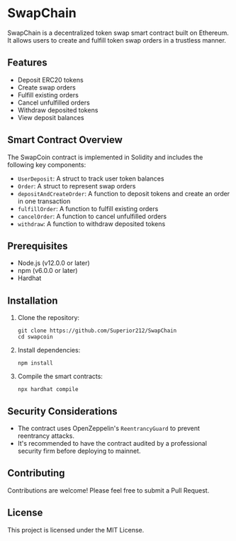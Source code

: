 # SwapChain

SwapChain is a decentralized token swap smart contract built on Ethereum. It allows users to create and fulfill token swap orders in a trustless manner.

## Features

- Deposit ERC20 tokens
- Create swap orders
- Fulfill existing orders
- Cancel unfulfilled orders
- Withdraw deposited tokens
- View deposit balances

## Smart Contract Overview

The SwapCoin contract is implemented in Solidity and includes the following key components:

- `UserDeposit`: A struct to track user token balances
- `Order`: A struct to represent swap orders
- `depositAndCreateOrder`: A function to deposit tokens and create an order in one transaction
- `fulfillOrder`: A function to fulfill existing orders
- `cancelOrder`: A function to cancel unfulfilled orders
- `withdraw`: A function to withdraw deposited tokens

## Prerequisites

- Node.js (v12.0.0 or later)
- npm (v6.0.0 or later)
- Hardhat

## Installation

1. Clone the repository:

   ```
   git clone https://github.com/Superior212/SwapChain
   cd swapcoin
   ```

2. Install dependencies:

   ```
   npm install
   ```

3. Compile the smart contracts:
   ```
   npx hardhat compile
   ```

## Security Considerations

- The contract uses OpenZeppelin's `ReentrancyGuard` to prevent reentrancy attacks.
- It's recommended to have the contract audited by a professional security firm before deploying to mainnet.

## Contributing

Contributions are welcome! Please feel free to submit a Pull Request.

## License

This project is licensed under the MIT License.
